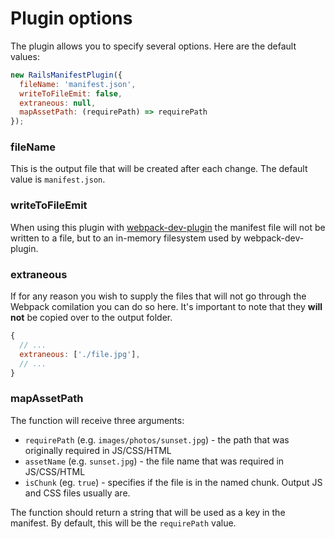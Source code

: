 Plugin options
===============

The plugin allows you to specify several options. Here are the default values:

```JavaScript
new RailsManifestPlugin({
  fileName: 'manifest.json',
  writeToFileEmit: false,
  extraneous: null,
  mapAssetPath: (requirePath) => requirePath
});
```

### fileName

This is the output file that will be created after each change. The default value is `manifest.json`.

### writeToFileEmit

When using this plugin with [webpack-dev-plugin](https://github.com/webpack/webpack-dev-server) the manifest file will not be written to a file, but to an in-memory filesystem used by webpack-dev-plugin.

### extraneous

If for any reason you wish to supply the files that will not go through the Webpack comilation you can do so here. It's important to note that they **will not** be copied over to the output folder.

```JavaScript
{
  // ...
  extraneous: ['./file.jpg'],
  // ...
}
```

### mapAssetPath

The function will receive three arguments:
* `requirePath` (e.g. `images/photos/sunset.jpg`) - the path that was originally required in JS/CSS/HTML
* `assetName` (e.g. `sunset.jpg`) - the file name that was required in JS/CSS/HTML
* `isChunk` (eg. `true`) - specifies if the file is in the named chunk. Output JS and CSS files usually are.

The function should return a string that will be used as a key in the manifest. By default, this will be the `requirePath` value.
